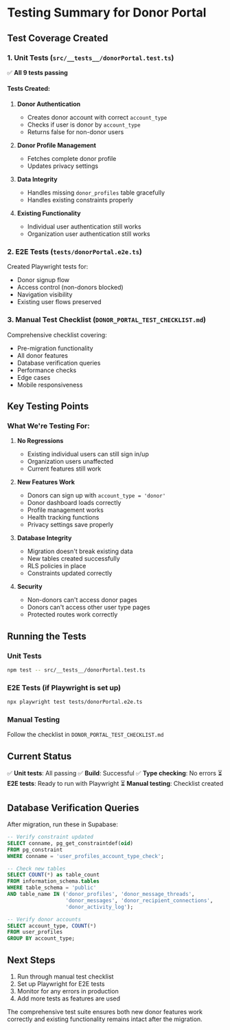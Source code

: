 # Testing Summary for Donor Portal

## Test Coverage Created

### 1. Unit Tests (`src/__tests__/donorPortal.test.ts`)
✅ **All 9 tests passing**

#### Tests Created:
1. **Donor Authentication**
   - Creates donor account with correct `account_type`
   - Checks if user is donor by `account_type`
   - Returns false for non-donor users

2. **Donor Profile Management**
   - Fetches complete donor profile
   - Updates privacy settings

3. **Data Integrity**
   - Handles missing `donor_profiles` table gracefully
   - Handles existing constraints properly

4. **Existing Functionality**
   - Individual user authentication still works
   - Organization user authentication still works

### 2. E2E Tests (`tests/donorPortal.e2e.ts`)
Created Playwright tests for:
- Donor signup flow
- Access control (non-donors blocked)
- Navigation visibility
- Existing user flows preserved

### 3. Manual Test Checklist (`DONOR_PORTAL_TEST_CHECKLIST.md`)
Comprehensive checklist covering:
- Pre-migration functionality
- All donor features
- Database verification queries
- Performance checks
- Edge cases
- Mobile responsiveness

## Key Testing Points

### What We're Testing For:

1. **No Regressions**
   - Existing individual users can still sign in/up
   - Organization users unaffected
   - Current features still work

2. **New Features Work**
   - Donors can sign up with `account_type = 'donor'`
   - Donor dashboard loads correctly
   - Profile management works
   - Health tracking functions
   - Privacy settings save properly

3. **Database Integrity**
   - Migration doesn't break existing data
   - New tables created successfully
   - RLS policies in place
   - Constraints updated correctly

4. **Security**
   - Non-donors can't access donor pages
   - Donors can't access other user type pages
   - Protected routes work correctly

## Running the Tests

### Unit Tests
```bash
npm test -- src/__tests__/donorPortal.test.ts
```

### E2E Tests (if Playwright is set up)
```bash
npx playwright test tests/donorPortal.e2e.ts
```

### Manual Testing
Follow the checklist in `DONOR_PORTAL_TEST_CHECKLIST.md`

## Current Status

✅ **Unit tests**: All passing
✅ **Build**: Successful
✅ **Type checking**: No errors
⏳ **E2E tests**: Ready to run with Playwright
⏳ **Manual testing**: Checklist created

## Database Verification Queries

After migration, run these in Supabase:

```sql
-- Verify constraint updated
SELECT conname, pg_get_constraintdef(oid) 
FROM pg_constraint 
WHERE conname = 'user_profiles_account_type_check';

-- Check new tables
SELECT COUNT(*) as table_count
FROM information_schema.tables 
WHERE table_schema = 'public' 
AND table_name IN ('donor_profiles', 'donor_message_threads', 
                   'donor_messages', 'donor_recipient_connections', 
                   'donor_activity_log');

-- Verify donor accounts
SELECT account_type, COUNT(*) 
FROM user_profiles 
GROUP BY account_type;
```

## Next Steps

1. Run through manual test checklist
2. Set up Playwright for E2E tests
3. Monitor for any errors in production
4. Add more tests as features are used

The comprehensive test suite ensures both new donor features work correctly and existing functionality remains intact after the migration.